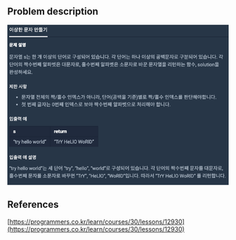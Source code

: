 ## Problem description
![Problem description](./Problem-12930.png)

## References
[https://programmers.co.kr/learn/courses/30/lessons/12930](https://programmers.co.kr/learn/courses/30/lessons/12930)
